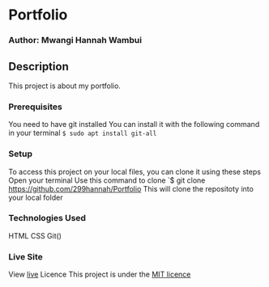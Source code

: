 # Portfolio
### Author: Mwangi Hannah Wambui
## Description
This project is about my portfolio.

### Prerequisites
You need to have git installed
You can install it with the following command in your terminal
`$ sudo apt install git-all`

### Setup
To access this project on your local files, you can clone it using these steps
Open your terminal
Use this command to clone `$ git clone https://github.com/299hannah/Portfolio
This will clone the repositoty into your local folder

### Technologies Used
 HTML
 CSS
 Git()
### Live Site
View [live](https://299hannah.github.io/My_favorite_band_project/)
Licence
This project is under the [MIT licence](licence)